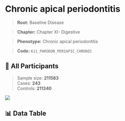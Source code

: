 # Chronic apical periodontitis

> **Root:** Baseline Disease  

> **Chapter:** Chapter XI- Digestive  

> **Phenotype:** Chronic apical periodontitis  

> **Code:** `K11_PARODON_PERIAPIC_CHRONIC`

## 🧪 All Participants  
> Sample size: **211583**  
> Cases: **243**  
> Controls: **211340**
<img src="/Sensitive/Figures/ALL/Baseline/K11_PARODON_PERIAPIC_CHRONIC.png"/>

## 📊 Data Table
<CsvTableMRF src="/Sensitive/Data/ALL/Baseline/LG_K11_PARODON_PERIAPIC_CHRONIC.csv"/>

